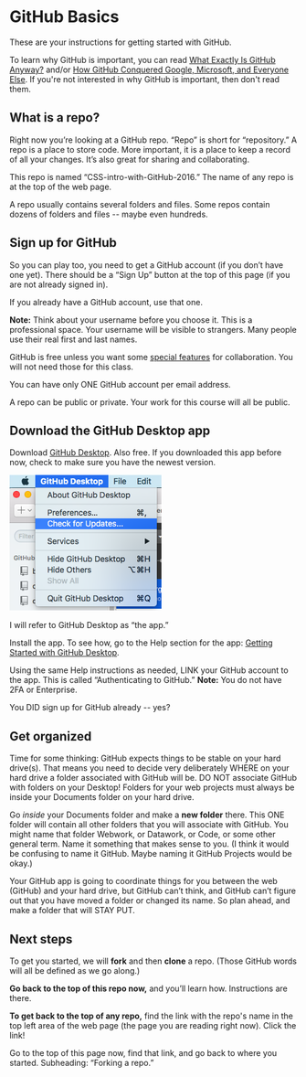 # GitHub Basics

These are your instructions for getting started with GitHub.

To learn why GitHub is important, you can read [What Exactly Is GitHub Anyway?](http://techcrunch.com/2012/07/14/what-exactly-is-github-anyway/) and/or [How GitHub Conquered Google, Microsoft, and Everyone Else](http://www.wired.com/2015/03/github-conquered-google-microsoft-everyone-else/). If you're not interested in why GitHub is important, then don't read them.

## What is a repo?

Right now you’re looking at a GitHub repo. “Repo” is short for “repository.” A repo is a place to store code. More important, it is a place to keep a record of all your changes. It’s also great for sharing and collaborating.

This repo is named “CSS-intro-with-GitHub-2016.” The name of any repo is at the top of the web page.

A repo usually contains several folders and files. Some repos contain dozens of folders and files -- maybe even hundreds.

## Sign up for GitHub

So you can play too, you need to get a GitHub account (if you don’t have one yet). There should be a “Sign Up” button at the top of this page (if you are not already signed in).

If you already have a GitHub account, use that one.

**Note:** Think about your username before you choose it. This is a professional space. Your username will be visible to strangers. Many people use their real first and last names.

GitHub is free unless you want some [special features](https://github.com/pricing) for collaboration. You will not need those for this class.

You can have only ONE GitHub account per email address.

A repo can be public or private. Your work for this course will all be public.

## Download the GitHub Desktop app

Download [GitHub Desktop](https://desktop.github.com/). Also free. If you downloaded this app before now, check to make sure you have the newest version.

![Check for updates](../images/update-version.png)

I will refer to GitHub Desktop as “the app.”

Install the app. To see how, go to the Help section for the app: [Getting Started with GitHub Desktop](https://help.github.com/desktop/guides/getting-started/).

Using the same Help instructions as needed, LINK your GitHub account to the app. This is called “Authenticating to GitHub.” **Note:** You do not have 2FA or Enterprise.

You DID sign up for GitHub already -- yes?

## Get organized

Time for some thinking: GitHub expects things to be stable on your hard drive(s). That means you need to decide very deliberately WHERE on your hard drive a folder associated with GitHub will be. DO NOT associate GitHub with folders on your Desktop! Folders for your web projects must always be inside your Documents folder on your hard drive.

Go *inside* your Documents folder and make a **new folder** there. This ONE folder  will contain all other folders that you will associate with GitHub. You might name that folder Webwork, or Datawork, or Code, or some other general term. Name it something that makes sense to you. (I think it would be confusing to name it GitHub. Maybe naming it GitHub Projects would be okay.)

Your GitHub app is going to coordinate things for you between the web (GitHub) and your hard drive, but GitHub can’t think, and GitHub can’t figure out that you have moved a folder or changed its name. So plan ahead, and make a folder that will STAY PUT.

## Next steps

To get you started, we will **fork** and then **clone** a repo. (Those GitHub words will all be defined as we go along.)

**Go back to the top of this repo now,** and you’ll learn how. Instructions are there.

**To get back to the top of any repo,** find the link with the repo's name in the top left area of the web page (the page you are reading right now). Click the link!

Go to the top of this page now, find that link, and go back to where you started. Subheading: “Forking a repo.”
